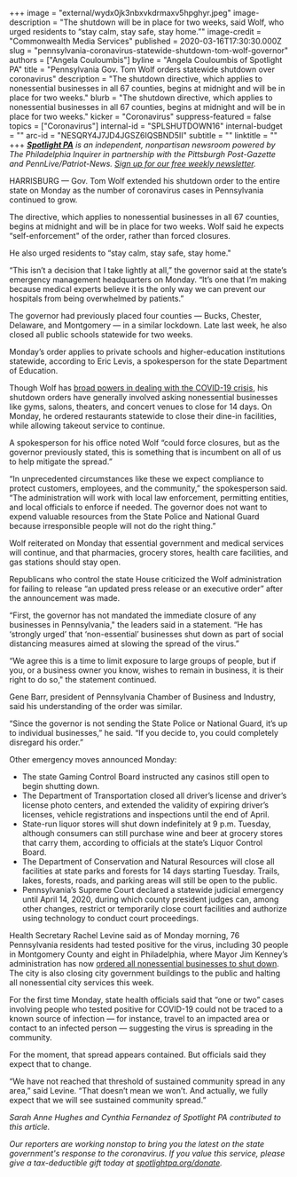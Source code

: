 +++
image = "external/wydx0jk3nbxvkdrmaxv5hpghyr.jpeg"
image-description = "The shutdown will be in place for two weeks, said Wolf, who urged residents to “stay calm, stay safe, stay home.”"
image-credit = "Commonwealth Media Services"
published = 2020-03-16T17:30:30.000Z
slug = "pennsylvania-coronavirus-statewide-shutdown-tom-wolf-governor"
authors = ["Angela Couloumbis"]
byline = "Angela Couloumbis of Spotlight PA"
title = "Pennsylvania Gov. Tom Wolf orders statewide shutdown over coronavirus"
description = "The shutdown directive, which applies to nonessential businesses in all 67 counties, begins at midnight and will be in place for two weeks."
blurb = "The shutdown directive, which applies to nonessential businesses in all 67 counties, begins at midnight and will be in place for two weeks."
kicker = "Coronavirus"
suppress-featured = false
topics = ["Coronavirus"]
internal-id = "SPLSHUTDOWN16"
internal-budget = ""
arc-id = "NESQRY4J7JD4JGSZ6IQSBND5II"
subtitle = ""
linktitle = ""
+++
<a href="https://www.spotlightpa.org/"><i><b>Spotlight PA</b></i></a><i> is an independent, nonpartisan newsroom powered by The Philadelphia Inquirer in partnership with the Pittsburgh Post-Gazette and PennLive/Patriot-News. </i><a href="https://www.spotlightpa.org/newsletters"><i>Sign up for our free weekly newsletter</i></a><i>.</i>

HARRISBURG — Gov. Tom Wolf extended his shutdown order to the entire state on Monday as the number of coronavirus cases in Pennsylvania continued to grow.

The directive, which applies to nonessential businesses in all 67 counties, begins at midnight and will be in place for two weeks. Wolf said he expects “self-enforcement" of the order, rather than forced closures.

He also urged residents to “stay calm, stay safe, stay home."

“This isn’t a decision that I take lightly at all,” the governor said at the state’s emergency management headquarters on Monday. “It’s one that I’m making because medical experts believe it is the only way we can prevent our hospitals from being overwhelmed by patients.”

The governor had previously placed four counties — Bucks, Chester, Delaware, and Montgomery — in a similar lockdown. Late last week, he also closed all public schools statewide for two weeks.

Monday’s order applies to private schools and higher-education institutions statewide, according to Eric Levis, a spokesperson for the state Department of Education.

Though Wolf has [broad powers in dealing with the COVID-19 crisis](https://www.spotlightpa.org/news/2020/03/coronavirus-tom-wolf-emergency-powers-pennsylvania/), his shutdown orders have generally involved asking nonessential businesses like gyms, salons, theaters, and concert venues to close for 14 days. On Monday, he ordered restaurants statewide to close their dine-in facilities, while allowing takeout service to continue.

A spokesperson for his office noted Wolf “could force closures, but as the governor previously stated, this is something that is incumbent on all of us to help mitigate the spread.”

“In unprecedented circumstances like these we expect compliance to protect customers, employees, and the community,” the spokesperson said. “The administration will work with local law enforcement, permitting entities, and local officials to enforce if needed. The governor does not want to expend valuable resources from the State Police and National Guard because irresponsible people will not do the right thing.”

Wolf reiterated on Monday that essential government and medical services will continue, and that pharmacies, grocery stores, health care facilities, and gas stations should stay open.

Republicans who control the state House criticized the Wolf administration for failing to release “an updated press release or an executive order” after the announcement was made.

“First, the governor has not mandated the immediate closure of any businesses in Pennsylvania," the leaders said in a statement. “He has ‘strongly urged’ that ‘non-essential’ businesses shut down as part of social distancing measures aimed at slowing the spread of the virus.”

“We agree this is a time to limit exposure to large groups of people, but if you, or a business owner you know, wishes to remain in business, it is their right to do so," the statement continued.

Gene Barr, president of Pennsylvania Chamber of Business and Industry, said his understanding of the order was similar.

“Since the governor is not sending the State Police or National Guard, it’s up to individual businesses,” he said. “If you decide to, you could completely disregard his order.”

Other emergency moves announced Monday:

* The state Gaming Control Board instructed any casinos still open to begin shutting down.
* The Department of Transportation closed all driver’s license and driver’s license photo centers, and extended the validity of expiring driver’s licenses, vehicle registrations and inspections until the end of April.
* State-run liquor stores will shut down indefinitely at 9 p.m. Tuesday, although consumers can still purchase wine and beer at grocery stores that carry them, according to officials at the state’s Liquor Control Board.
* The Department of Conservation and Natural Resources will close all facilities at state parks and forests for 14 days starting Tuesday. Trails, lakes, forests, roads, and parking areas will still be open to the public.
* Pennsylvania’s Supreme Court declared a statewide judicial emergency until April 14, 2020, during which county president judges can, among other changes, restrict or temporarily close court facilities and authorize using technology to conduct court proceedings.

Health Secretary Rachel Levine said as of Monday morning, 76 Pennsylvania residents had tested positive for the virus, including 30 people in Montgomery County and eight in Philadelphia, where Mayor Jim Kenney’s administration has now [ordered all nonessential businesses to shut down](https://www.inquirer.com/health/coronavirus/philadelphia-shutdown-coronavirus-20200316.html). The city is also closing city government buildings to the public and halting all nonessential city services this week.

For the first time Monday, state health officials said that “one or two” cases involving people who tested positive for COVID-19 could not be traced to a known source of infection — for instance, travel to an impacted area or contact to an infected person — suggesting the virus is spreading in the community.

For the moment, that spread appears contained. But officials said they expect that to change.

“We have not reached that threshold of sustained community spread in any area,” said Levine. “That doesn’t mean we won’t. And actually, we fully expect that we will see sustained community spread.”

*Sarah Anne Hughes and Cynthia Fernandez of Spotlight PA contributed to this article.*

<script src="https://www.spotlightpa.org/embed.js" async></script><div data-spl-embed-version="1" data-spl-src="https://www.spotlightpa.org/embeds/tips/?tip_text=Do%20you%20have%20a%20tip%20about%20%3Cb%3Ehow%20Pa.'s%20government%20is%20responding%20to%20the%20coronavirus%3C%2Fb%3E%3F%20Tell%20us."></div>

<i>Our reporters are working nonstop to bring you the latest on the state government's response to the coronavirus. If you value this service, please give a tax-deductible gift today at </i><a href="https://www.spotlightpa.org/donate"><i>spotlightpa.org/donate</i></a><i>.</i>